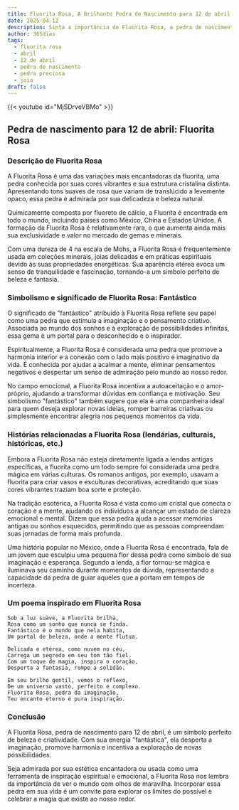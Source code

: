 ```yaml
---
title: Fluorita Rosa, A Brilhante Pedra de Nascimento para 12 de abril
date: 2025-04-12
description: Sinta a importância de Fluorita Rosa, a pedra de nascimento de 12 de abril que simboliza Fantástico. Deixe que sua beleza e significado iluminem seu dia.
author: 365dias
tags:
  - fluorita rosa
  - abril
  - 12 de abril
  - pedra de nascimento
  - pedra preciosa
  - joia
draft: false
---
```


{{< youtube id="MjSDrveVBMo" >}}

## Pedra de nascimento para 12 de abril: Fluorita Rosa

### Descrição de Fluorita Rosa

A Fluorita Rosa é uma das variações mais encantadoras da fluorita, uma pedra conhecida por suas cores vibrantes e sua estrutura cristalina distinta. Apresentando tons suaves de rosa que variam de translúcido a levemente opaco, essa pedra é admirada por sua delicadeza e beleza natural.

Quimicamente composta por fluoreto de cálcio, a Fluorita é encontrada em todo o mundo, incluindo países como México, China e Estados Unidos. A formação da Fluorita Rosa é relativamente rara, o que aumenta ainda mais sua exclusividade e valor no mercado de gemas e minerais.

Com uma dureza de 4 na escala de Mohs, a Fluorita Rosa é frequentemente usada em coleções minerais, joias delicadas e em práticas espirituais devido às suas propriedades energéticas. Sua aparência etérea evoca um senso de tranquilidade e fascinação, tornando-a um símbolo perfeito de beleza e fantasia.

### Simbolismo e significado de Fluorita Rosa: Fantástico

O significado de "fantástico" atribuído à Fluorita Rosa reflete seu papel como uma pedra que estimula a imaginação e o pensamento criativo. Associada ao mundo dos sonhos e à exploração de possibilidades infinitas, essa gema é um portal para o desconhecido e o inspirador.

Espiritualmente, a Fluorita Rosa é considerada uma pedra que promove a harmonia interior e a conexão com o lado mais positivo e imaginativo da vida. É conhecida por ajudar a acalmar a mente, eliminar pensamentos negativos e despertar um senso de admiração pelo mundo ao nosso redor.

No campo emocional, a Fluorita Rosa incentiva a autoaceitação e o amor-próprio, ajudando a transformar dúvidas em confiança e motivação. Seu simbolismo "fantástico" também sugere que ela é uma companheira ideal para quem deseja explorar novas ideias, romper barreiras criativas ou simplesmente encontrar alegria nos pequenos momentos da vida.

### Histórias relacionadas a Fluorita Rosa (lendárias, culturais, históricas, etc.)

Embora a Fluorita Rosa não esteja diretamente ligada a lendas antigas específicas, a fluorita como um todo sempre foi considerada uma pedra mágica em várias culturas. Os romanos antigos, por exemplo, usavam a fluorita para criar vasos e esculturas decorativas, acreditando que suas cores vibrantes traziam boa sorte e proteção.

Na tradição esotérica, a Fluorita Rosa é vista como um cristal que conecta o coração e a mente, ajudando os indivíduos a alcançar um estado de clareza emocional e mental. Dizem que essa pedra ajuda a acessar memórias antigas ou sonhos esquecidos, permitindo que as pessoas compreendam suas jornadas de forma mais profunda.

Uma história popular no México, onde a Fluorita Rosa é encontrada, fala de um jovem que esculpiu uma pequena flor dessa pedra como símbolo de sua imaginação e esperança. Segundo a lenda, a flor tornou-se mágica e iluminava seu caminho durante momentos de dúvida, representando a capacidade da pedra de guiar aqueles que a portam em tempos de incerteza.

### Um poema inspirado em Fluorita Rosa

```
Sob a luz suave, a Fluorita brilha,  
Rosa como um sonho que nunca se finda.  
Fantástico é o mundo que nela habita,  
Um portal de beleza, onde a mente flutua.  

Delicada e etérea, como nuvem no céu,  
Carrega um segredo em seu tom tão fiel.  
Com um toque de magia, inspira o coração,  
Desperta a fantasia, rompe a solidão.  

Em seu brilho gentil, vemos o reflexo,  
De um universo vasto, perfeito e complexo.  
Fluorita Rosa, pedra da imaginação,  
Teu encanto eterno é pura inspiração.  
```

### Conclusão

A Fluorita Rosa, pedra de nascimento para 12 de abril, é um símbolo perfeito de beleza e criatividade. Com sua energia "fantástica", ela desperta a imaginação, promove harmonia e incentiva a exploração de novas possibilidades.

Seja admirada por sua estética encantadora ou usada como uma ferramenta de inspiração espiritual e emocional, a Fluorita Rosa nos lembra da importância de ver o mundo com olhos de maravilha. Incorporar essa pedra em sua vida é um convite para explorar os limites do possível e celebrar a magia que existe ao nosso redor.